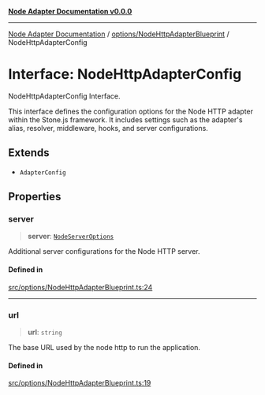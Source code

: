 [**Node Adapter Documentation v0.0.0**](../../../README.md)

***

[Node Adapter Documentation](../../../modules.md) / [options/NodeHttpAdapterBlueprint](../README.md) / NodeHttpAdapterConfig

# Interface: NodeHttpAdapterConfig

NodeHttpAdapterConfig Interface.

This interface defines the configuration options for the Node HTTP adapter
within the Stone.js framework. It includes settings such as the adapter's alias,
resolver, middleware, hooks, and server configurations.

## Extends

- `AdapterConfig`

## Properties

### server

> **server**: [`NodeServerOptions`](../../../declarations/type-aliases/NodeServerOptions.md)

Additional server configurations for the Node HTTP server.

#### Defined in

[src/options/NodeHttpAdapterBlueprint.ts:24](https://github.com/stonemjs/node-adapter/blob/ddd3db262e296a3076ca003f1374ffc8cbccff6b/src/options/NodeHttpAdapterBlueprint.ts#L24)

***

### url

> **url**: `string`

The base URL used by the node http to run the application.

#### Defined in

[src/options/NodeHttpAdapterBlueprint.ts:19](https://github.com/stonemjs/node-adapter/blob/ddd3db262e296a3076ca003f1374ffc8cbccff6b/src/options/NodeHttpAdapterBlueprint.ts#L19)
